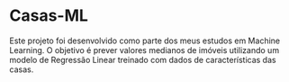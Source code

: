 # Casas-ML
Este projeto foi desenvolvido como parte dos meus estudos em Machine Learning.   O objetivo é prever valores medianos de imóveis utilizando um modelo de  Regressão Linear  treinado com dados de características das casas.
